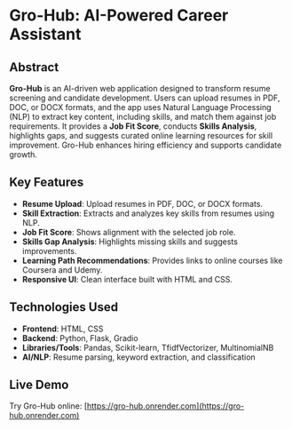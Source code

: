  # Gro-Hub: AI-Powered Career Assistant

## Abstract

 **Gro-Hub** is an AI-driven web application designed to transform resume screening and candidate development. Users can upload resumes in PDF, DOC, or DOCX formats, and the app uses Natural Language Processing (NLP) to extract key content, including skills, and match them against job requirements. It provides a **Job Fit Score**, conducts **Skills Analysis**, highlights gaps, and suggests curated online learning resources for skill improvement. Gro-Hub enhances hiring efficiency and supports candidate growth.

## Key Features

- **Resume Upload**: Upload resumes in PDF, DOC, or DOCX formats.  
- **Skill Extraction**: Extracts and analyzes key skills from resumes using NLP.  
- **Job Fit Score**: Shows alignment with the selected job role.  
- **Skills Gap Analysis**: Highlights missing skills and suggests improvements.  
- **Learning Path Recommendations**: Provides links to online courses like Coursera and Udemy.  
- **Responsive UI**: Clean interface built with HTML and CSS.

## Technologies Used
    
- **Frontend**: HTML, CSS  
- **Backend**: Python, Flask, Gradio  
- **Libraries/Tools**: Pandas, Scikit-learn, TfidfVectorizer, MultinomialNB  
- **AI/NLP**: Resume parsing, keyword extraction, and classification

## Live Demo

Try Gro-Hub online: [https://gro-hub.onrender.com](https://gro-hub.onrender.com)

